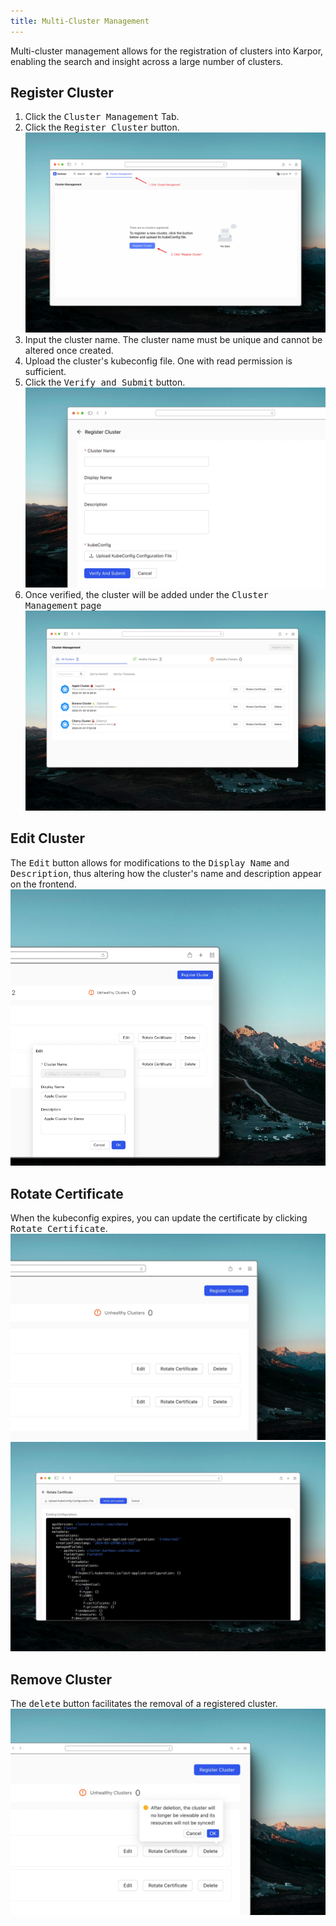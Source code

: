 ```yaml
---
title: Multi-Cluster Management
---
```


Multi-cluster management allows for the registration of clusters into Karpor, enabling the search and insight across a large number of clusters.

## Register Cluster

1. Click the <kbd>Cluster Management</kbd> Tab.
2. Click the <kbd>Register Cluster</kbd> button.
   ![](./assets/1-multi-cluster-management/register-cluster-1.png)
3. Input the cluster name. The cluster name must be unique and cannot be altered once created.
4. Upload the cluster's kubeconfig file. One with read permission is sufficient.
5. Click the <kbd>Verify and Submit</kbd> button.
   ![](./assets/1-multi-cluster-management/register-cluster-2.png)
6. Once verified, the cluster will be added under the <kbd>Cluster Management</kbd> page
   ![](./assets/1-multi-cluster-management/register-cluster-3.png)

## Edit Cluster

The <kbd>Edit</kbd> button allows for modifications to the <kbd>Display Name</kbd> and <kbd>Description</kbd>, thus altering how the cluster's name and description appear on the frontend.
![](./assets/1-multi-cluster-management/edit-cluster.png)

## Rotate Certificate

When the kubeconfig expires, you can update the certificate by clicking <kbd>Rotate Certificate</kbd>.
![](./assets/1-multi-cluster-management/rotate-certificate-1.png)
![](./assets/1-multi-cluster-management/rotate-certificate-2.png)

## Remove Cluster

The <kbd>delete</kbd> button facilitates the removal of a registered cluster.
![](./assets/1-multi-cluster-management/delete-cluster.png)
